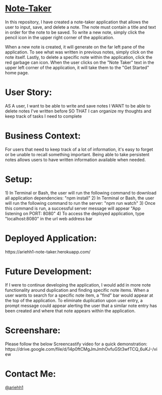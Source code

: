 # [Note-Taker](https://ariehh1-note-taker.herokuapp.com/)

In this repository, I have created a note-taker application that allows the user to input, save, and delete a note. The note must contain a title and text in order for the note to be saved. To write a new note, simply click the pencil icon in the upper right corner of the application.

When a new note is created, it will generate on the far left pane of the application. To see what was written in previous notes, simply click on the note itself. Lastly, to delete a specific note within the application, click the red garbage can icon. When the user clicks on the "Note Taker" text in the upper left corner of the application, it will take them to the "Get Started" home page.

<h1>User Story:</h1>
AS A user, I want to be able to write and save notes
I WANT to be able to delete notes I've written before
SO THAT I can organize my thoughts and keep track of tasks I need to complete

<h1>Business Context:</h1>
For users that need to keep track of a lot of information, it's easy to forget or be unable to recall something important. Being able to take persistent notes allows users to have written information available when needed.

<h1>Setup:</h1>
1) In Terminal or Bash, the user will run the following command to download all application dependencies: "npm install"
2) In Terminal or Bash, the user will run the following command to run the server: "npm run watch"
3) Once this command is run, a successful server message will appear "App listening on PORT: 8080"
4) To access the deployed application, type "localhost:8080" in the url web address bar

<h1>Deployed Application:</h1>
https://ariehh1-note-taker.herokuapp.com/

<h1>Future Development:</h1>
If I were to continue developing the application, I would add in more note functionality around duplication and finding specific note items. When a user wants to search for a specific note item, a "find" bar would appear at the top of the application. To eliminate duplication upon user entry, a prompt message could appear alerting the user that a similar note entry has been created and where that note appears within the application.

<h1>Screenshare:</h1>
Please follow the below Screencastify video for a quick demonstration:
https://drive.google.com/file/d/14p0ftCMgJmJmhOvfuGSt3wfTCQ_6uKJ-/view

<h1>Contact Me:</h1>

[@ariehh1](https://github.com/ariehh1)
